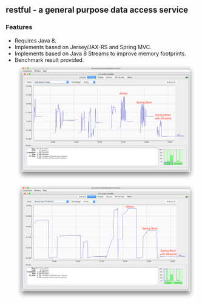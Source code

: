 ## restful - a general purpose data access service

### Features
- Requires Java 8.
- Implements based on Jersey/JAX-RS and Spring MVC.
- Implements based on Java 8 Streams to improve memory footprints.
- Benchmark result provided.
![all_memory](https://raw.githubusercontent.com/gonwan/restful/benchmark/benchmark/all_memory.png)
![old_gen_memory](https://raw.githubusercontent.com/gonwan/restful/benchmark/benchmark/old_gen_memory.png)

